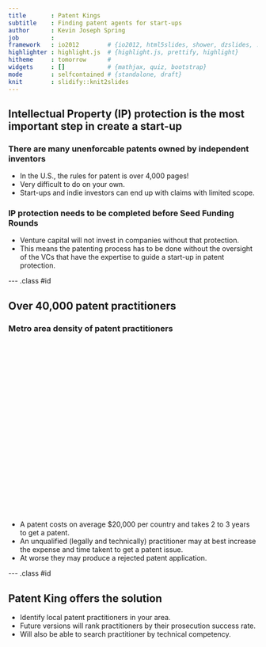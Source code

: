 ```yaml
---
title       : Patent Kings
subtitle    : Finding patent agents for start-ups
author      : Kevin Joseph Spring
job         : 
framework   : io2012        # {io2012, html5slides, shower, dzslides, ...}
highlighter : highlight.js  # {highlight.js, prettify, highlight}
hitheme     : tomorrow      # 
widgets     : []            # {mathjax, quiz, bootstrap}
mode        : selfcontained # {standalone, draft}
knit        : slidify::knit2slides
---
```


## Intellectual Property (IP) protection is the most important step in create a start-up

### There are many unenforcable patents owned by independent inventors
* In the U.S., the rules for patent is over 4,000 pages!
* Very difficult to do on your own.
* Start-ups and indie investors can end up with claims with limited scope.

### IP protection needs to be completed before Seed Funding Rounds
* Venture capital will not invest in companies without that protection.
* This means the patenting process has to be done without the oversight of the VCs that have the expertise to guide a start-up in patent protection.

--- .class #id 

## Over 40,000 patent practitioners 

### Metro area density of patent practitioners

<!-- GeoChart generated in R 3.0.2 by googleVis 0.5.4 package -->
<!-- Thu Aug 14 10:29:08 2014 -->


<!-- jsHeader -->
<script type="text/javascript">
 
// jsData 
function gvisDataDensity () {
var data = new google.visualization.DataTable();
var datajson =
[
 [
 "743",
5 
],
[
 "745",
2 
],
[
 "747",
0 
],
[
 "606",
0 
],
[
 "630",
52 
],
[
 "691",
34 
],
[
 "698",
3 
],
[
 "686",
9 
],
[
 "522",
0 
],
[
 "711",
0 
],
[
 "524",
7 
],
[
 "673",
0 
],
[
 "693",
27 
],
[
 "670",
19 
],
[
 "640",
1 
],
[
 "734",
0 
],
[
 "612",
1 
],
[
 "619",
0 
],
[
 "628",
1 
],
[
 "789",
78 
],
[
 "753",
405 
],
[
 "790",
0 
],
[
 "771",
0 
],
[
 "803",
2040 
],
[
 "807",
3533 
],
[
 "862",
143 
],
[
 "866",
17 
],
[
 "825",
1039 
],
[
 "868",
5 
],
[
 "828",
38 
],
[
 "802",
1 
],
[
 "855",
43 
],
[
 "800",
7 
],
[
 "811",
8 
],
[
 "804",
13 
],
[
 "813",
0 
],
[
 "751",
659 
],
[
 "752",
27 
],
[
 "773",
5 
],
[
 "533",
322 
],
[
 "501",
338 
],
[
 "511",
1865 
],
[
 "504",
228 
],
[
 "576",
35 
],
[
 "592",
29 
],
[
 "534",
149 
],
[
 "656",
2 
],
[
 "539",
155 
],
[
 "571",
54 
],
[
 "561",
40 
],
[
 "548",
148 
],
[
 "528",
196 
],
[
 "530",
23 
],
[
 "503",
7 
],
[
 "525",
1 
],
[
 "507",
18 
],
[
 "520",
2 
],
[
 "567",
4 
],
[
 "575",
21 
],
[
 "744",
42 
],
[
 "679",
68 
],
[
 "631",
1 
],
[
 "637",
32 
],
[
 "624",
3 
],
[
 "682",
5 
],
[
 "652",
5 
],
[
 "611",
2 
],
[
 "717",
0 
],
[
 "725",
2 
],
[
 "758",
10 
],
[
 "881",
3 
],
[
 "757",
62 
],
[
 "760",
2 
],
[
 "770",
2 
],
[
 "609",
13 
],
[
 "602",
2143 
],
[
 "649",
0 
],
[
 "648",
35 
],
[
 "610",
15 
],
[
 "632",
3 
],
[
 "581",
4 
],
[
 "675",
46 
],
[
 "588",
12 
],
[
 "527",
336 
],
[
 "509",
33 
],
[
 "515",
27 
],
[
 "529",
3 
],
[
 "582",
13 
],
[
 "678",
11 
],
[
 "605",
9 
],
[
 "603",
0 
],
[
 "616",
90 
],
[
 "722",
0 
],
[
 "671",
0 
],
[
 "638",
0 
],
[
 "557",
71 
],
[
 "659",
1 
],
[
 "541",
48 
],
[
 "564",
3 
],
[
 "736",
2 
],
[
 "531",
0 
],
[
 "642",
16 
],
[
 "716",
47 
],
[
 "644",
1 
],
[
 "622",
59 
],
[
 "643",
2 
],
[
 "506",
1356 
],
[
 "521",
45 
],
[
 "532",
273 
],
[
 "543",
29 
],
[
 "512",
280 
],
[
 "508",
7 
],
[
 "500",
35 
],
[
 "537",
3 
],
[
 "552",
1 
],
[
 "547",
0 
],
[
 "540",
15 
],
[
 "563",
79 
],
[
 "513",
60 
],
[
 "505",
633 
],
[
 "583",
2 
],
[
 "553",
2 
],
[
 "551",
30 
],
[
 "658",
0 
],
[
 "676",
64 
],
[
 "724",
1 
],
[
 "613",
887 
],
[
 "702",
5 
],
[
 "737",
0 
],
[
 "604",
15 
],
[
 "710",
1 
],
[
 "718",
12 
],
[
 "647",
0 
],
[
 "746",
1 
],
[
 "756",
3 
],
[
 "754",
4 
],
[
 "762",
10 
],
[
 "766",
3 
],
[
 "687",
1 
],
[
 "755",
0 
],
[
 "764",
0 
],
[
 "798",
0 
],
[
 "560",
377 
],
[
 "518",
73 
],
[
 "544",
2 
],
[
 "517",
201 
],
[
 "545",
12 
],
[
 "550",
23 
],
[
 "570",
1 
],
[
 "759",
0 
],
[
 "740",
0 
],
[
 "523",
12 
],
[
 "765",
3 
],
[
 "634",
0 
],
[
 "839",
99 
],
[
 "565",
33 
],
[
 "502",
37 
],
[
 "514",
54 
],
[
 "549",
0 
],
[
 "555",
59 
],
[
 "538",
139 
],
[
 "526",
4 
],
[
 "535",
128 
],
[
 "510",
556 
],
[
 "542",
62 
],
[
 "554",
0 
],
[
 "536",
10 
],
[
 "597",
0 
],
[
 "558",
1 
],
[
 "596",
0 
],
[
 "657",
1 
],
[
 "650",
82 
],
[
 "627",
3 
],
[
 "810",
0 
],
[
 "820",
373 
],
[
 "801",
35 
],
[
 "821",
8 
],
[
 "574",
12 
],
[
 "566",
53 
],
[
 "516",
15 
],
[
 "577",
26 
],
[
 "519",
27 
],
[
 "546",
27 
],
[
 "639",
1 
],
[
 "651",
12 
],
[
 "662",
1 
],
[
 "623",
928 
],
[
 "636",
2 
],
[
 "709",
11 
],
[
 "600",
5 
],
[
 "618",
1105 
],
[
 "633",
3 
],
[
 "641",
105 
],
[
 "635",
609 
],
[
 "625",
18 
],
[
 "692",
6 
],
[
 "626",
4 
],
[
 "661",
1 
],
[
 "749",
1 
],
[
 "573",
27 
],
[
 "556",
94 
],
[
 "559",
5 
],
[
 "569",
5 
],
[
 "584",
30 
],
[
 "819",
759 
],
[
 "705",
3 
],
[
 "669",
126 
],
[
 "617",
256 
],
[
 "598",
1 
],
[
 "767",
2 
] 
];
data.addColumn('string','metroCode');
data.addColumn('number','numberAgent');
data.addRows(datajson);
return(data);
}
 
// jsDrawChart
function drawChartDensity() {
var data = gvisDataDensity();
var options = {};
options["width"] =    556;
options["height"] =    347;
options["region"] = "US";
options["resolution"] = "metros";
options["displayMode"] = "regions";
options["colorAxis"] = {colors:['white',
                                    'blue', 
                                    'orange', 
                                    'red']};
options["backgroundColor"] = "lightblue";

    var chart = new google.visualization.GeoChart(
    document.getElementById('Density')
    );
    chart.draw(data,options);
    

}
  
 
// jsDisplayChart
(function() {
var pkgs = window.__gvisPackages = window.__gvisPackages || [];
var callbacks = window.__gvisCallbacks = window.__gvisCallbacks || [];
var chartid = "geochart";
  
// Manually see if chartid is in pkgs (not all browsers support Array.indexOf)
var i, newPackage = true;
for (i = 0; newPackage && i < pkgs.length; i++) {
if (pkgs[i] === chartid)
newPackage = false;
}
if (newPackage)
  pkgs.push(chartid);
  
// Add the drawChart function to the global list of callbacks
callbacks.push(drawChartDensity);
})();
function displayChartDensity() {
  var pkgs = window.__gvisPackages = window.__gvisPackages || [];
  var callbacks = window.__gvisCallbacks = window.__gvisCallbacks || [];
  window.clearTimeout(window.__gvisLoad);
  // The timeout is set to 100 because otherwise the container div we are
  // targeting might not be part of the document yet
  window.__gvisLoad = setTimeout(function() {
  var pkgCount = pkgs.length;
  google.load("visualization", "1", { packages:pkgs, callback: function() {
  if (pkgCount != pkgs.length) {
  // Race condition where another setTimeout call snuck in after us; if
  // that call added a package, we must not shift its callback
  return;
}
while (callbacks.length > 0)
callbacks.shift()();
} });
}, 100);
}
 
// jsFooter
</script>
 
<!-- jsChart -->  
<script type="text/javascript" src="https://www.google.com/jsapi?callback=displayChartDensity"></script>
 
<!-- divChart -->
  
<div id="Density" 
  style="width: 556; height: 347;">
</div>

* A patent costs on average $20,000 per country and takes 2 to 3 years to get a patent.
* An unqualified (legally and technically) practitioner may at best increase the expense and time takent to get a patent issue.
* At worse they may produce a rejected patent application.

--- .class #id

## Patent King offers the solution

* Identify local patent practitioners in your area.
* Future versions will rank practitioners by their prosecution success rate.
* Will also be able to search practitioner by technical competency.



